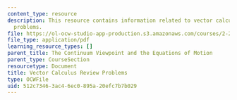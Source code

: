 ```yaml
---
content_type: resource
description: This resource contains information related to vector calculus review
  problems.
file: https://ol-ocw-studio-app-production.s3.amazonaws.com/courses/2-25-advanced-fluid-mechanics-fall-2013/512c73463ac46ec0895a20efc7b7b029_MIT2_25F13_vec_cal_re_pro.pdf
file_type: application/pdf
learning_resource_types: []
parent_title: The Continuum Viewpoint and the Equations of Motion
parent_type: CourseSection
resourcetype: Document
title: Vector Calculus Review Problems
type: OCWFile
uid: 512c7346-3ac4-6ec0-895a-20efc7b7b029
---
```

